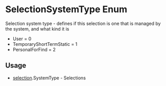 <properties generated="1" SortOrder="990" />

# SelectionSystemType Enum

Selection system type - defines if this selection is one that is managed by the system, and what kind it is

* User = 0
* TemporaryShortTermStatic = 1
* PersonalForFind = 2

## Usage
* [selection](selection.md).SystemType - Selections

